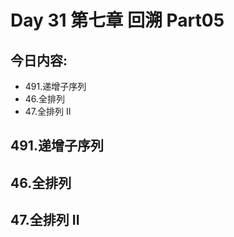 # Day 31 第七章 回溯 Part05

## 今日内容:

* 491.递增子序列
* 46.全排列
* 47.全排列 II

## 491.递增子序列

## 46.全排列

## 47.全排列 II

